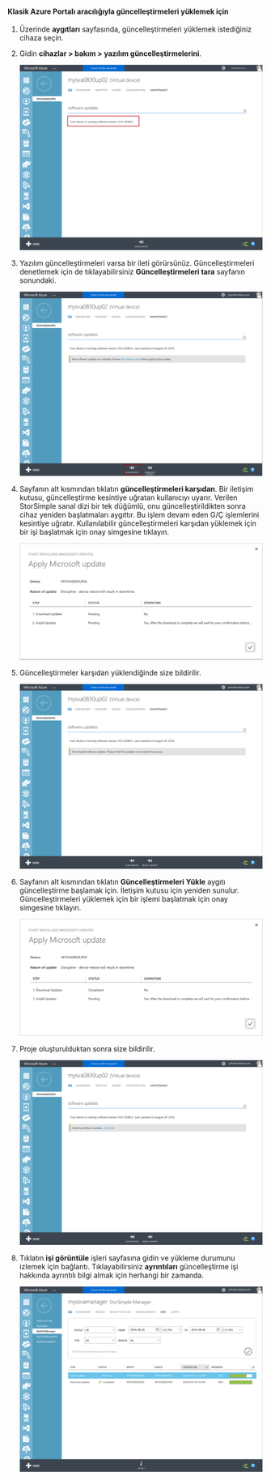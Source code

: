 <!--author=alkohli last changed: 09/02/16 -->

#### <a name="to-install-updates-via-the-azure-classic-portal"></a>Klasik Azure Portalı aracılığıyla güncelleştirmeleri yüklemek için
1. Üzerinde **aygıtları** sayfasında, güncelleştirmeleri yüklemek istediğiniz cihaza seçin.
2. Gidin **cihazlar > bakım > yazılım güncelleştirmelerini**.
   
    ![cihaz güncelleştirme](../includes/media/storsimple-ova-install-update-via-portal/azupdate1m.png)  
3. Yazılım güncelleştirmeleri varsa bir ileti görürsünüz. Güncelleştirmeleri denetlemek için de tıklayabilirsiniz **Güncelleştirmeleri tara** sayfanın sonundaki.
   
    ![cihaz güncelleştirme](../includes/media/storsimple-ova-install-update-via-portal/azupdate2m.png)
4. Sayfanın alt kısmından tıklatın **güncelleştirmeleri karşıdan**. Bir iletişim kutusu, güncelleştirme kesintiye uğratan kullanıcıyı uyarır. Verilen StorSimple sanal dizi bir tek düğümlü, onu güncelleştirildikten sonra cihaz yeniden başlatmaları aygıttır. Bu işlem devam eden G/Ç işlemlerini kesintiye uğratır. Kullanılabilir güncelleştirmeleri karşıdan yüklemek için bir işi başlatmak için onay simgesine tıklayın. 
   
    ![cihaz güncelleştirme](../includes/media/storsimple-ova-install-update-via-portal/azupdate3m.png)
5. Güncelleştirmeler karşıdan yüklendiğinde size bildirilir. 
   
    ![cihaz güncelleştirme](../includes/media/storsimple-ova-install-update-via-portal/azupdate6m.png)
6. Sayfanın alt kısmından tıklatın **Güncelleştirmeleri Yükle** aygıtı güncelleştirme başlamak için. İletişim kutusu için yeniden sunulur. Güncelleştirmeleri yüklemek için bir işlemi başlatmak için onay simgesine tıklayın. 
   
    ![cihaz güncelleştirme](../includes/media/storsimple-ova-install-update-via-portal/azupdate7m.png) 
7. Proje oluşturulduktan sonra size bildirilir. 
   
    ![cihaz güncelleştirme](../includes/media/storsimple-ova-install-update-via-portal/azupdate8m.png)
8. Tıklatın **işi görüntüle** işleri sayfasına gidin ve yükleme durumunu izlemek için bağlantı. Tıklayabilirsiniz **ayrıntıları** güncelleştirme işi hakkında ayrıntılı bilgi almak için herhangi bir zamanda. 
   
    ![cihaz güncelleştirme](../includes/media/storsimple-ova-install-update-via-portal/azupdate9m.png)

